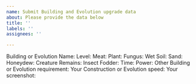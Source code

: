 ```yaml
---
name: Submit Building and Evolution upgrade data
about: Please provide the data below
title: ''
labels: ''
assignees: ''

---
```


Building or Evolution Name:
Level:
Meat:
Plant:
Fungus:
Wet Soil:
Sand:
Honeydew:
Creature Remains:
Insect Fodder:
Time:
Power:
Other Building or Evolution requirement:
Your Construction or Evolution speed:
Your screenshot:
